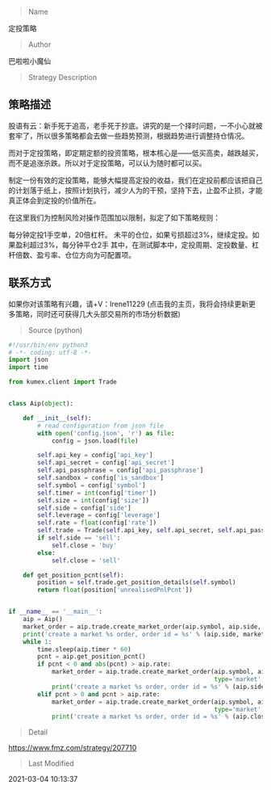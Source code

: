 
> Name

定投策略

> Author

巴啦啦小魔仙

> Strategy Description

## 策略描述
股语有云：新手死于追高，老手死于抄底。讲究的是一个择时问题，一不小心就被套牢了，所以很多策略都会去做一些趋势预测，根据趋势进行调整持仓情况。

而对于定投策略，即定期定额的投资策略，根本核心是——低买高卖，越跌越买，而不是追涨杀跌。所以对于定投策略，可以认为随时都可以买。

制定一份有效的定投策略，能够大幅提高定投的收益，我们在定投前都应该把自己的计划落于纸上，按照计划执行，减少人为的干预，坚持下去，止盈不止损，才能真正体会到定投的价值所在。

在这里我们为控制风险对操作范围加以限制，拟定了如下策略规则：

每分钟定投1手空单，20倍杠杆。
未平的仓位，如果亏损超过3%，继续定投。如果盈利超过3%，每分钟平仓2手
其中，在测试脚本中，定投周期、定投数量、杠杆倍数、盈亏率、仓位方向为可配置项。


## 联系方式
 如果你对该策略有兴趣，请+V：Irene11229
(点击我的主页，我将会持续更新更多策略，同时还可获得几大头部交易所的市场分析数据)




> Source (python)

``` python
#!/usr/bin/env python3
# -*- coding: utf-8 -*-
import json
import time

from kumex.client import Trade


class Aip(object):

    def __init__(self):
        # read configuration from json file
        with open('config.json', 'r') as file:
            config = json.load(file)

        self.api_key = config['api_key']
        self.api_secret = config['api_secret']
        self.api_passphrase = config['api_passphrase']
        self.sandbox = config['is_sandbox']
        self.symbol = config['symbol']
        self.timer = int(config['timer'])
        self.size = int(config['size'])
        self.side = config['side']
        self.leverage = config['leverage']
        self.rate = float(config['rate'])
        self.trade = Trade(self.api_key, self.api_secret, self.api_passphrase, is_sandbox=self.sandbox)
        if self.side == 'sell':
            self.close = 'buy'
        else:
            self.close = 'sell'

    def get_position_pcnt(self):
        position = self.trade.get_position_details(self.symbol)
        return float(position['unrealisedPnlPcnt'])


if __name__ == '__main__':
    aip = Aip()
    market_order = aip.trade.create_market_order(aip.symbol, aip.side, aip.leverage, type='market', size=aip.size)
    print('create a market %s order, order id = %s' % (aip.side, market_order['orderId']))
    while 1:
        time.sleep(aip.timer * 60)
        pcnt = aip.get_position_pcnt()
        if pcnt < 0 and abs(pcnt) > aip.rate:
            market_order = aip.trade.create_market_order(aip.symbol, aip.side, aip.leverage,
                                                         type='market', size=aip.size)
            print('create a market %s order, order id = %s' % (aip.side, market_order['orderId']))
        elif pcnt > 0 and pcnt > aip.rate:
            market_order = aip.trade.create_market_order(aip.symbol, aip.close, aip.leverage,
                                                         type='market', size=(aip.size*2))
            print('create a market %s order, order id = %s' % (aip.close, market_order['orderId']))

```

> Detail

https://www.fmz.com/strategy/207710

> Last Modified

2021-03-04 10:13:37
